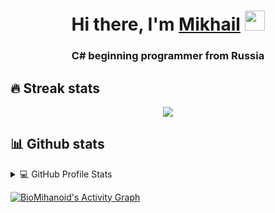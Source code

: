 <h1 align="center">Hi there, I'm <a href="https://t.me/bioMihanoid" target="_blank">Mikhail</a>
<img src="https://github.com/blackcater/blackcater/raw/main/images/Hi.gif" height="32"/></h1>
<h3 align="center">C# beginning programmer from Russia</h3>


## 🔥 Streak stats
<p align="center">
  <a href="https://github.com/DenverCoder1/github-readme-streak-stats">
    <img src="[http://github-readme-streak-stats.herokuapp.com?user=BioMihanoid&theme=highcontrast&hide_border=true&date_format=M%20j%5B%2C%20Y%5D)](https://git.io/streak-stats"/>
  </a>
</p>

## 📊 Github stats

<!-- https://github.com/anuraghazra/github-readme-stats -->
<details> 
  <summary>💻 GitHub Profile Stats</summary>
  <br/>
    <a href="https://github.com/anuraghazra/github-readme-stats"><img alt="BioMihanoids's Github Stats" src="https://denvercoder1-github-readme-stats.vercel.app/api/?username=BioMihanoid&show_icons=true&count_private=true&theme=react&hide_border=true&bg_color=1F222E&title_color=F85D7F&icon_color=F8D866" height="192px"/></a>
  <a href="https://github.com/anuraghazra/github-readme-stats"><img alt="BioMihanoid's Top Languages" src="https://github-readme-stats.vercel.app/api/top-langs/?username=BioMihanoid&langs_count=8&layout=compact&theme=react&hide_border=true&bg_color=1F222E&title_color=F85D7F&icon_color=F8D866&hide=Jupyter%20Notebook" height="192px"/></a>
  <br/>
  <b>Note:</b> Top languages is only a metric of the languages my public code consists of and doesn't reflect experience or skill level.
</details>

<!-- https://github.com/ashutosh00710/github-readme-activity-graph -->
<a href="https://github.com/ashutosh00710/github-readme-activity-graph"><img alt="BioMihanoid's Activity Graph" src="https://activity-graph.herokuapp.com/graph?username=BioMihanoid&theme=dracula" /></a>
